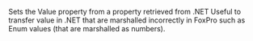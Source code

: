 ﻿Sets the Value property from a property retrieved from .NET Useful to transfer value in .NET that are marshalled incorrectly in FoxPro such as Enum values (that are marshalled as numbers).